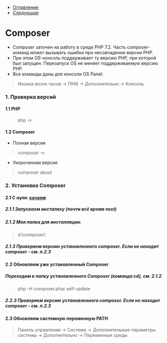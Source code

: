 * [Оглавление](../README.md)
* [Следующая](2.md)

# Composer
* Composer заточен на работу в среде PHP 7.2. 
Часть composer-команд может вызывать ошибки при несовпадении версии PHP.
* При этом OS-консоль поддерживает ту версию PHP, при которой был запущен. Перезапуск OS не меняет поддерживаемую версию PHP.
* Все команды даны для консоли OS Panel:
> Иконка возле часов -> ПКМ -> Дополнительно -> Консоль

### 1. Проверка версий
#### 1.1 PHP
> php -v
#### 1.2 Composer
* Полная версия
> composer -v
* Укороченная версия
> composer about

### 2. Установка Composer
#### 2.1 С нуля: [качаем](https://getcomposer.org/download/) 
##### 2.1.1 Запускаем инсталяху (почти всё время next)
##### 2.1.2 Моя папка для инсталляции: 
> d:\composer\
##### 2.1.3 Проверяем версию установленного composer. Если не находит composer - см. п.2.3

#### 2.2 Обновляем уже установленный Composer
##### Переходим в папку установленного Composer (команда **cd**), см. 2.1.2
> php -H composer.phar self-update
##### 2.2.3 Проверяем версию установленного composer. Если не находит composer - см. п.2.3

#### 2.3 Обновляем системную переменную PATH
> Панель управления -> Система -> Дополнительные параметры системы -> Дополнительно  -> Переменные среды